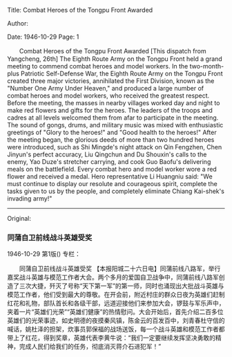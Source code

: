 Title: Combat Heroes of the Tongpu Front Awarded

Author:

Date: 1946-10-29
Page: 1

　　Combat Heroes of the Tongpu Front Awarded
    [This dispatch from Yangcheng, 26th] The Eighth Route Army on the Tongpu Front held a grand meeting to commend combat heroes and model workers. In the two-month-plus Patriotic Self-Defense War, the Eighth Route Army on the Tongpu Front created three major victories, annihilated the First Division, known as the "Number One Army Under Heaven," and produced a large number of combat heroes and model workers, who received the greatest respect. Before the meeting, the masses in nearby villages worked day and night to make red flowers and gifts for the heroes. The leaders of the troops and cadres at all levels welcomed them from afar to participate in the meeting. The sound of gongs, drums, and military music was mixed with enthusiastic greetings of "Glory to the heroes!" and "Good health to the heroes!" After the meeting began, the glorious deeds of more than two hundred heroes were introduced, such as Shi Mingde's night attack on Qin Fengzhen, Chen Jinyun's perfect accuracy, Liu Qingchun and Du Shouxin's calls to the enemy, Yao Duze's stretcher carrying, and cook Guo Baofu's delivering meals on the battlefield. Every combat hero and model worker wore a red flower and received a medal. Hero representative Li Huangniu said: "We must continue to display our resolute and courageous spirit, complete the tasks given to us by the people, and completely eliminate Chiang Kai-shek's invading army!"



<hr /> 

Original: 


### 同蒲自卫前线战斗英雄受奖

1946-10-29
第1版()
专栏：

　　同蒲自卫前线战斗英雄受奖
    【本报阳城二十六日电】同蒲前线八路军，举行嘉奖战斗英雄与模范工作者大会。两个多月的爱国自卫战争中，同蒲前线八路军创造了三次大捷，歼灭了号称“天下第一军”的第一师，同时也涌现出大批战斗英雄与模范工作者，他们受到最大的尊敬。在开会前，附近村庄的群众日夜为英雄们赶制红花和礼物，部队首长和各级干部，远道迎接他们来参加大会，锣鼓与军乐声中，夹着一片“英雄们光荣”“英雄们健康”的热情慰问。大会开始后，首先介绍二百多位英雄们的光荣事迹，如史明德的夜摸秦风镇，陈金云的百发百中，刘青春杜守信的喊话，姚杜泽的担架，炊事员郭保福的战场送饭，每一个战斗英雄和模范工作者都带上了红花，得到奖章，英雄代表李黄牛说：“我们一定要继续发挥坚决勇敢的精神，完成人民们给我们的任务，彻底消灭蒋介石进犯军！”
